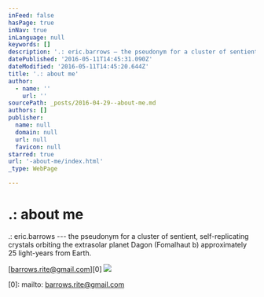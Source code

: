 ```yaml
---
inFeed: false
hasPage: true
inNav: true
inLanguage: null
keywords: []
description: '.: eric.barrows — the pseudonym for a cluster of sentient, self-replicating crystals orbiting the extrasolar planet Dagon (Fomalhaut b) approximately 25 light-years from Earth.'
datePublished: '2016-05-11T14:45:31.090Z'
dateModified: '2016-05-11T14:45:20.644Z'
title: '.: about me'
author:
  - name: ''
    url: ''
sourcePath: _posts/2016-04-29--about-me.md
authors: []
publisher:
  name: null
  domain: null
  url: null
  favicon: null
starred: true
url: '-about-me/index.html'
_type: WebPage

---
```

# .: about me

.: eric.barrows --- the pseudonym for a cluster of sentient, self-replicating crystals orbiting the extrasolar planet Dagon (Fomalhaut b) approximately 25 light-years from Earth.

[barrows.rite@gmail.com][0]
![](https://s3-us-west-2.amazonaws.com/the-grid-img/p/66b1698d8229985f19f6e67e5c61edce9b46af63.jpg)

[0]: mailto: barrows.rite@gmail.com